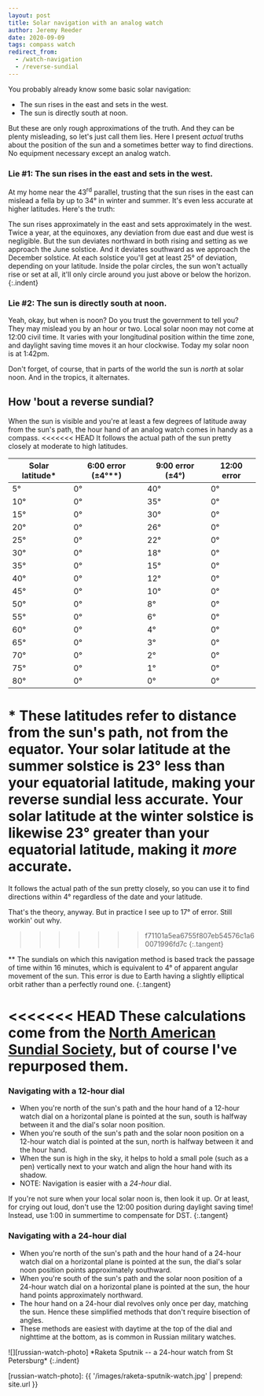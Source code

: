 ```yaml
---
layout: post
title: Solar navigation with an analog watch
author: Jeremy Reeder
date: 2020-09-09
tags: compass watch
redirect_from:
  - /watch-navigation
  - /reverse-sundial
---
```


You probably already know some basic solar navigation:
- The sun rises in the east and sets in the west.
- The sun is directly south at noon.

But these are only rough approximations of the truth. And they can be plenty
misleading, so let's just call them lies. Here I present _actual_ truths about
the position of the sun and a sometimes better way to find directions. No
equipment necessary except an analog watch.

### Lie #1: The sun rises in the east and sets in the west.

At my home near the 43<sup>rd</sup> parallel, trusting that the sun rises in
the east can mislead a fella by up to 34° in winter and summer. It's even less
accurate at higher latitudes. Here's the truth:

The sun rises approximately in the east and sets approximately in the west.
Twice a year, at the equinoxes, any deviation from due east and due west is
negligible.  But the sun deviates northward in both rising and setting as we
approach the June solstice.  And it deviates southward as we approach the
December solstice.  At each solstice you'll get at least 25° of deviation,
depending on your latitude.  Inside the polar circles, the sun won't actually
rise or set at all, it'll only circle around you just above or below the
horizon.
{:.indent}

### Lie #2: The sun is directly south at noon.

Yeah, okay, but when is noon? Do you trust the government to tell you? They may
mislead you by an hour or two. Local solar noon may not come at 12:00 civil
time. It varies with your longitudinal position within the time zone, and
daylight saving time moves it an hour clockwise. Today my solar noon is at
1:42pm.

Don't forget, of course, that in parts of the world the sun is _north_ at solar
noon. And in the tropics, it alternates.

## How 'bout a reverse sundial?

When the sun is visible and you're at least a few degrees of latitude away from
the sun's path, the hour hand of an analog watch comes in handy as a compass.
<<<<<<< HEAD
It follows the actual path of the sun pretty closely at moderate to high
latitudes.

| Solar latitude* | 6:00 error (±4°**) | 9:00 error (±4°)  | 12:00 error |
|-----------------|--------------------|-------------------|-------------|
| 5°              | 0°                 | 40°               | 0°          |
| 10°             | 0°                 | 35°               | 0°          |
| 15°             | 0°                 | 30°               | 0°          |
| 20°             | 0°                 | 26°               | 0°          |
| 25°             | 0°                 | 22°               | 0°          |
| 30°             | 0°                 | 18°               | 0°          |
| 35°             | 0°                 | 15°               | 0°          |
| 40°             | 0°                 | 12°               | 0°          |
| 45°             | 0°                 | 10°               | 0°          |
| 50°             | 0°                 | 8°                | 0°          |
| 55°             | 0°                 | 6°                | 0°          |
| 60°             | 0°                 | 4°                | 0°          |
| 65°             | 0°                 | 3°                | 0°          |
| 70°             | 0°                 | 2°                | 0°          |
| 75°             | 0°                 | 1°                | 0°          |
| 80°             | 0°                 | 0°                | 0°          |

\* These latitudes refer to distance from the sun's path, not from the equator.
Your solar latitude at the summer solstice is 23° less than your equatorial
latitude, making your reverse sundial less accurate. Your solar latitude at the
winter solstice is likewise 23° greater than your equatorial latitude, making
it _more_ accurate.
=======
It follows the actual path of the sun pretty closely, so you can use it to find
directions within 4° regardless of the date and your latitude.

That's the theory, anyway. But in practice I see up to 17° of error. Still workin' out why.
>>>>>>> f71101a5ea6755f807eb54576c1a60071996fd7c
{:.tangent}

\** The sundials on which this navigation method is based track the passage of time
within 16 minutes, which is equivalent to 4° of apparent angular movement of
the sun. This error is due to Earth having a slightly elliptical orbit rather
than a perfectly round one.
{:.tangent}

<<<<<<< HEAD
These calculations come from the [North American Sundial
Society][calculations], but of course I've repurposed them.
=======
<!--
Note that [Rob Bicevskis][bicevskis-dissent] has a lower opinion on the
accuracy of watch-based solar navigation. I will attempt to reproduce and make
sense of his less favorable results.
>>>>>>> f71101a5ea6755f807eb54576c1a60071996fd7c
{:.tangent}
-->

### Navigating with a 12-hour dial
- When you're north of the sun's path and the hour hand of a 12-hour watch dial on a horizontal plane is pointed at the sun, south is halfway between it and the dial's solar noon position.
- When you're south of the sun's path and the solar noon position on a 12-hour watch dial is pointed at the sun, north is halfway between it and the hour hand.
- When the sun is high in the sky, it helps to hold a small pole (such as a pen) vertically next to your watch and align the hour hand with its shadow.
- NOTE: Navigation is easier with a _24-hour_ dial.

If you're not sure when your local solar noon is, then look it up. Or at least, for crying out loud, don't use the 12:00 position during daylight saving time! Instead, use 1:00 in summertime to compensate for DST.
{:.tangent}

### Navigating with a 24-hour dial
- When you're north of the sun's path and the hour hand of a 24-hour watch dial on a horizontal plane is pointed at the sun, the dial's solar noon position points approximately southward.
- When you're south of the sun's path and the solar noon position of a 24-hour watch dial on a horizontal plane is pointed at the sun, the hour hand points approximately northward.
- The hour hand on a 24-hour dial revolves only once per day, matching the sun. Hence these simplified methods that don't require bisection of angles.
- These methods are easiest with daytime at the top of the dial and nighttime at the bottom, as is common in Russian military watches.

<div class="gallery" markdown="1">
![][russian-watch-photo]
*Raketa Sputnik -- a 24-hour watch from St Petersburg*
{:.indent}
</div>


[russian-watch-photo]: {{ '/images/raketa-sputnik-watch.jpg' | prepend: site.url }}

[calculations]:      https://sundials.org/index.php/teachers-corner/sundial-mathematics
